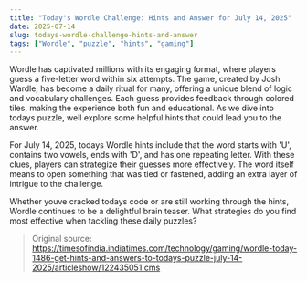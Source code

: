 ```yaml
---
title: "Today's Wordle Challenge: Hints and Answer for July 14, 2025"
date: 2025-07-14
slug: todays-wordle-challenge-hints-and-answer
tags: ["Wordle", "puzzle", "hints", "gaming"]
---
```


Wordle has captivated millions with its engaging format, where players guess a five-letter word within six attempts. The game, created by Josh Wardle, has become a daily ritual for many, offering a unique blend of logic and vocabulary challenges. Each guess provides feedback through colored tiles, making the experience both fun and educational. As we dive into todays puzzle, well explore some helpful hints that could lead you to the answer.

For July 14, 2025, todays Wordle hints include that the word starts with 'U', contains two vowels, ends with 'D', and has one repeating letter. With these clues, players can strategize their guesses more effectively. The word itself means to open something that was tied or fastened, adding an extra layer of intrigue to the challenge.

Whether youve cracked todays code or are still working through the hints, Wordle continues to be a delightful brain teaser. What strategies do you find most effective when tackling these daily puzzles?
> Original source: https://timesofindia.indiatimes.com/technology/gaming/wordle-today-1486-get-hints-and-answers-to-todays-puzzle-july-14-2025/articleshow/122435051.cms